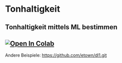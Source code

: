 # Tonhaltigkeit
Tonhaltigkeit mittels ML bestimmen
---
[![Open In Colab](https://colab.research.google.com/assets/colab-badge.svg)](https://colab.research.google.com/github/googlecolab/colabtools/blob/master/notebooks/colab-github-demo.ipynb)
---
Andere Beispiele:
https://github.com/etown/dl1.git
